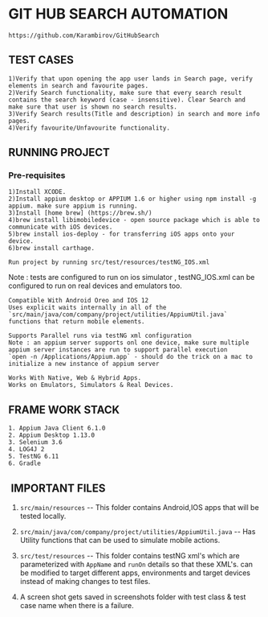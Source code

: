 # GIT HUB SEARCH AUTOMATION

`https://github.com/Karambirov/GitHubSearch`

## TEST CASES 

```
1)Verify that upon opening the app user lands in Search page, verify elements in search and favourite pages.  
2)Verify Search functionality, make sure that every search result contains the search keyword (case - insensitive). Clear Search and make sure that user is shown no search results.  
3)Verify Search results(Title and description) in search and more info pages.  
4)Verify favourite/Unfavourite functionality.
```


## RUNNING PROJECT

### Pre-requisites

```
1)Install XCODE.  
2)Install appium desktop or APPIUM 1.6 or higher using npm install -g appium. make sure appium is running.  
3)Install [home brew] (https://brew.sh/)  
4)brew install libimobiledevice - open source package which is able to communicate with iOS devices.  
5)brew install ios-deploy - for transferring iOS apps onto your device.  
6)brew install carthage.  
```

`Run project by running src/test/resources/testNG_IOS.xml`  

Note : tests are configured to run on ios simulator , testNG_IOS.xml can be configured to run on real devices and emulators too.





```
Compatible With Android Oreo and IOS 12
Uses explicit waits internally in all of the `src/main/java/com/company/project/utilities/AppiumUtil.java` functions that return mobile elements.  
  
Supports Parallel runs via testNG xml configuration  
Note : an appium server supports onl one device, make sure multiple appium server instances are run to support parallel execution
`open -n /Applications/Appium.app` - should do the trick on a mac to initialize a new instance of appium server

Works With Native, Web & Hybrid Apps.
Works on Emulators, Simulators & Real Devices.
```

##  FRAME WORK STACK 
```
1. Appium Java Client 6.1.0
2. Appium Desktop 1.13.0
3. Selenium 3.6
4. LOG4J 2  
5. TestNG 6.11
6. Gradle
```


##  IMPORTANT FILES  

1. `src/main/resources` -- This folder contains Android,IOS apps that will be tested locally.   
 
2. `src/main/java/com/company/project/utilities/AppiumUtil.java` -- Has Utility functions that can be used to simulate mobile actions.  

3. `src/test/resources` --  This folder contains testNG xml's which are parameterized with `AppName` and `runOn` details so that these XML's.
can be modified to target different apps, environments and target devices instead of making changes to test files.

4. A screen shot gets saved in screenshots folder with test class & test case name when there is a failure. 


